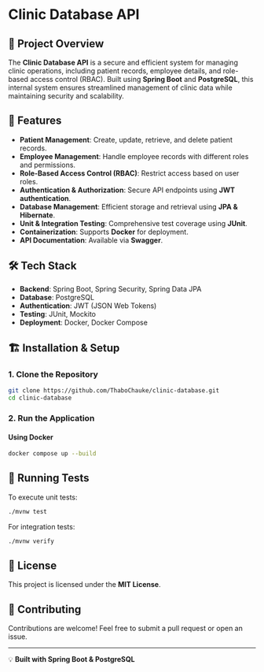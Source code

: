 # Clinic Database API

## 📌 Project Overview
The **Clinic Database API** is a secure and efficient system for managing clinic operations, including patient records, employee details, and role-based access control (RBAC). Built using **Spring Boot** and **PostgreSQL**, this internal system ensures streamlined management of clinic data while maintaining security and scalability.

## 🚀 Features
- **Patient Management**: Create, update, retrieve, and delete patient records.
- **Employee Management**: Handle employee records with different roles and permissions.
- **Role-Based Access Control (RBAC)**: Restrict access based on user roles.
- **Authentication & Authorization**: Secure API endpoints using **JWT authentication**.
- **Database Management**: Efficient storage and retrieval using **JPA & Hibernate**.
- **Unit & Integration Testing**: Comprehensive test coverage using **JUnit**.
- **Containerization**: Supports **Docker** for deployment.
- **API Documentation**: Available via **Swagger**.

## 🛠️ Tech Stack
- **Backend**: Spring Boot, Spring Security, Spring Data JPA
- **Database**: PostgreSQL
- **Authentication**: JWT (JSON Web Tokens)
- **Testing**: JUnit, Mockito
- **Deployment**: Docker, Docker Compose

## 🏗️ Installation & Setup
### **1. Clone the Repository**
```sh
git clone https://github.com/ThaboChauke/clinic-database.git
cd clinic-database
```

### **2. Run the Application**

#### **Using Docker**
```sh
docker compose up --build
```

## 🧪 Running Tests
To execute unit tests:
```sh
./mvnw test
```
For integration tests:
```sh
./mvnw verify
```

## 📜 License
This project is licensed under the **MIT License**.

## 🤝 Contributing
Contributions are welcome! Feel free to submit a pull request or open an issue.

---
💡 **Built with Spring Boot & PostgreSQL**

